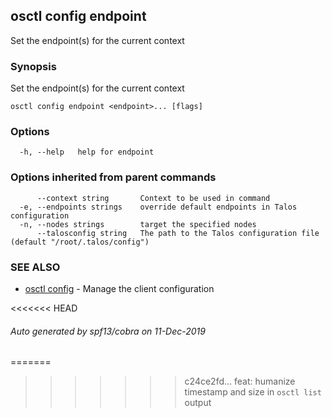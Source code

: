 <!-- markdownlint-disable -->
## osctl config endpoint

Set the endpoint(s) for the current context

### Synopsis

Set the endpoint(s) for the current context

```
osctl config endpoint <endpoint>... [flags]
```

### Options

```
  -h, --help   help for endpoint
```

### Options inherited from parent commands

```
      --context string       Context to be used in command
  -e, --endpoints strings    override default endpoints in Talos configuration
  -n, --nodes strings        target the specified nodes
      --talosconfig string   The path to the Talos configuration file (default "/root/.talos/config")
```

### SEE ALSO

* [osctl config](osctl_config.md)	 - Manage the client configuration

<<<<<<< HEAD
###### Auto generated by spf13/cobra on 11-Dec-2019
=======
>>>>>>> c24ce2fd... feat: humanize timestamp and size in `osctl list` output
